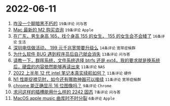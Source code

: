 # 2022-06-11

1. [咋没一个聊暗黑不朽的](https://www.v2ex.com/t/858844) `19条评论` `问与答`
1. [Mac 最新的 M2 购买咨询](https://www.v2ex.com/t/858840) `19条评论` `Apple`
1. [在广东，男生身高 165，找个身高 155 的女生， 155 的女生会不会矮了](https://www.v2ex.com/t/858865) `16条评论` `生活`
1. [深圳电信做活动， 199 元千兆宽带要升级么](https://www.v2ex.com/t/858861) `14条评论` `宽带症候群`
1. [为什么软件 BUG 遇到程序员后自己就会消失](https://www.v2ex.com/t/858849) `13条评论` `问与答`
1. [请教一下，群晖系统，文件系统选择 btrfs 还是 ext4，我的要求就是换系统后，硬盘的内容依然能够再读出来](https://www.v2ex.com/t/858876) `11条评论` `NAS`
1. [2022 上半年 12 代 intel 笔记本真实续航如何？](https://www.v2ex.com/t/858857) `11条评论` `硬件`
1. [N1 性能捉襟见肘，如今还有哪款神器可以接续](https://www.v2ex.com/t/858843) `11条评论` `宽带症候群`
1. [chrome 能正确显示 16 位图像吗？](https://www.v2ex.com/t/858860) `9条评论` `Chrome`
1. [求问这样的插槽能用什么样的 2242 固态](https://www.v2ex.com/t/858888) `7条评论` `问与答`
1. [MacOS apple music 曲库时不时分裂](https://www.v2ex.com/t/858867) `6条评论` `Apple`
